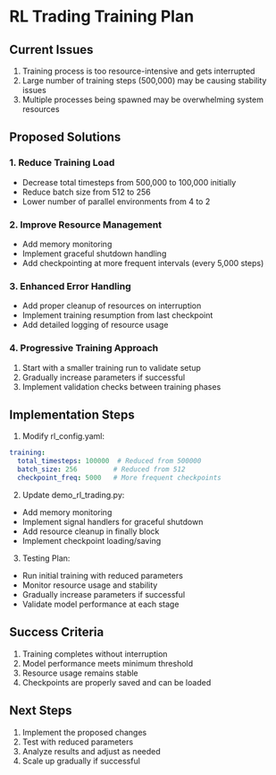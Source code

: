 # RL Trading Training Plan

## Current Issues
1. Training process is too resource-intensive and gets interrupted
2. Large number of training steps (500,000) may be causing stability issues
3. Multiple processes being spawned may be overwhelming system resources

## Proposed Solutions

### 1. Reduce Training Load
- Decrease total timesteps from 500,000 to 100,000 initially
- Reduce batch size from 512 to 256
- Lower number of parallel environments from 4 to 2

### 2. Improve Resource Management
- Add memory monitoring
- Implement graceful shutdown handling
- Add checkpointing at more frequent intervals (every 5,000 steps)

### 3. Enhanced Error Handling
- Add proper cleanup of resources on interruption
- Implement training resumption from last checkpoint
- Add detailed logging of resource usage

### 4. Progressive Training Approach
1. Start with a smaller training run to validate setup
2. Gradually increase parameters if successful
3. Implement validation checks between training phases

## Implementation Steps

1. Modify rl_config.yaml:
```yaml
training:
  total_timesteps: 100000  # Reduced from 500000
  batch_size: 256         # Reduced from 512
  checkpoint_freq: 5000   # More frequent checkpoints
```

2. Update demo_rl_trading.py:
- Add memory monitoring
- Implement signal handlers for graceful shutdown
- Add resource cleanup in finally block
- Implement checkpoint loading/saving

3. Testing Plan:
- Run initial training with reduced parameters
- Monitor resource usage and stability
- Gradually increase parameters if successful
- Validate model performance at each stage

## Success Criteria
1. Training completes without interruption
2. Model performance meets minimum threshold
3. Resource usage remains stable
4. Checkpoints are properly saved and can be loaded

## Next Steps
1. Implement the proposed changes
2. Test with reduced parameters
3. Analyze results and adjust as needed
4. Scale up gradually if successful